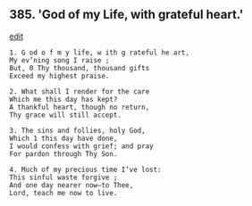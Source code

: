 
## 385.  'God of my Life, with grateful heart.'
[edit](https://docs.google.com/document/d/12aMbXKx3wij3l1VSrpx3smkBiBbcRKXx/edit?mode=html)



    1. G od o f m y life, w ith g rateful he art,
    My ev’ning song I raise ;
    But, 0 Thy thousand, thousand gifts 
    Exceed my highest praise.

    2. What shall I render for the care
    Which me this day has kept?
    A thankful heart, though no return,
    Thy grace will still accept.

    3. The sins and follies, holy God,
    Which 1 this day have done,
    I would confess with grief; and pray 
    For pardon through Thy Son.

    4. Much of my precious time I’ve lost:
    This sinful waste forgive ;
    And one day nearer now—to Thee,
    Lord, teach me now to live.
